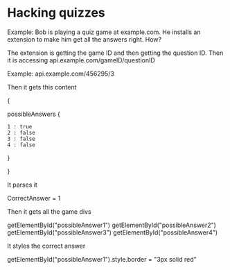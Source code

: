 # Hacking quizzes

Example: Bob is playing a quiz game at example.com. He installs an extension to make him get all the answers right. How?

The extension is getting the game ID and then getting the question ID. Then it is accessing api.example.com/gameID/questionID

Example: api.example.com/456295/3

Then it gets this content

{

  possibleAnswers {
  
    1 : true
    2 : false
    3 : false
    4 : false
  
  }

}

It parses it

CorrectAnswer = 1

Then it gets all the game divs

getElementById("possibleAnswer1")
getElementById("possibleAnswer2")
getElementById("possibleAnswer3")
getElementById("possibleAnswer4")

It styles the correct answer 

getElementById("possibleAnswer1").style.border = "3px solid red"
